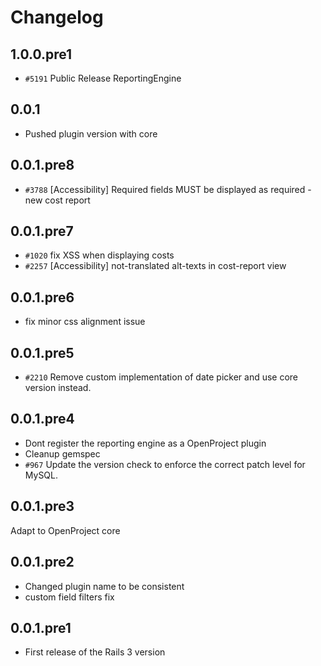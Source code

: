 # Changelog

## 1.0.0.pre1

* `#5191` Public Release ReportingEngine

## 0.0.1

* Pushed plugin version with core

## 0.0.1.pre8

* `#3788` [Accessibility] Required fields MUST be displayed as required - new cost report

## 0.0.1.pre7

* `#1020` fix XSS when displaying costs
* `#2257` [Accessibility] not-translated alt-texts in cost-report view

## 0.0.1.pre6

* fix minor css alignment issue

## 0.0.1.pre5

* `#2210` Remove custom implementation of date picker and use core version instead.

## 0.0.1.pre4

* Dont register the reporting engine as a OpenProject plugin
* Cleanup gemspec
* `#967` Update the version check to enforce the correct patch level for MySQL.

## 0.0.1.pre3

Adapt to OpenProject core

## 0.0.1.pre2

* Changed plugin name to be consistent
* custom field filters fix

## 0.0.1.pre1

* First release of the Rails 3 version
